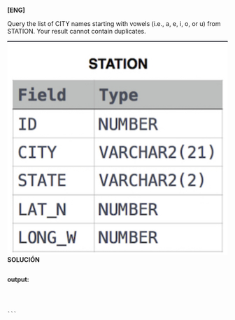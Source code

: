 
**[ENG]**

Query the list of CITY names starting with vowels (i.e., a, e, i, o, or u) from STATION. Your result cannot contain duplicates.


![alt text](image.png)
**SOLUCIÓN**

```sql

```


**output:**


````



```
